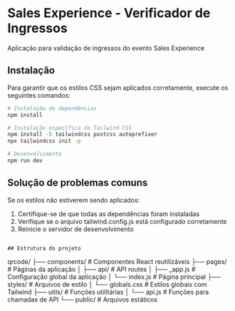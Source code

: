 # Sales Experience - Verificador de Ingressos

Aplicação para validação de ingressos do evento Sales Experience

## Instalação

Para garantir que os estilos CSS sejam aplicados corretamente, execute os seguintes comandos:

```bash
# Instalação de dependências
npm install

# Instalação específica do Tailwind CSS
npm install -D tailwindcss postcss autoprefixer
npx tailwindcss init -p

# Desenvolvimento
npm run dev
```

## Solução de problemas comuns

Se os estilos não estiverem sendo aplicados:

1. Certifique-se de que todas as dependências foram instaladas
2. Verifique se o arquivo tailwind.config.js está configurado corretamente
3. Reinicie o servidor de desenvolvimento
```

## Estrutura do projeto

```
qrcode/
├── components/        # Componentes React reutilizáveis
├── pages/             # Páginas da aplicação
│   ├── api/           # API routes
│   ├── _app.js        # Configuração global da aplicação
│   └── index.js       # Página principal
├── styles/            # Arquivos de estilo
│   └── globals.css    # Estilos globais com Tailwind
├── utils/             # Funções utilitárias
│   └── api.js         # Funções para chamadas de API
└── public/            # Arquivos estáticos
```
